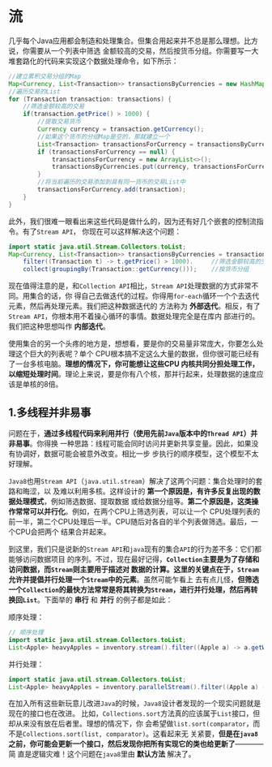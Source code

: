 流
================================================================================
几乎每个Java应用都会制造和处理集合。但集合用起来并不总是那么理想。比方说，你需要从一个列表中筛选
金额较高的交易，然后按货币分组。你需要写一大堆套路化的代码来实现这个数据处理命令，如下所示：
```java
//建立累积交易分组的Map
Map<Currency, List<Transaction>> transactionsByCurrencies = new HashMap<>();
//遍历交易的List
for (Transaction transaction: transactions) {
    //筛选金额较高的交易
    if(transaction.getPrice() > 1000) {
        //提取交易货币
        Currency currency = transaction.getCurrency();
        //如果这个货币的分组Map是空的，那就建立一个
        List<Transaction> transactionsForCurrency = transactionsByCurrencies.get(currency);
        if (transactionsForCurrency == null) {
            transactionsForCurrency = new ArrayList<>();
            transactionsByCurrencies.put(currency, transactionsForCurrency);
        }
        //将当前遍历的交易添加到具有同一货币的交易List中
        transactionsForCurrency.add(transaction);
    }
}
```
此外，我们很难一眼看出来这些代码是做什么的，因为还有好几个嵌套的控制流指令。有了`Stream API`，
你现在可以这样解决这个问题：
```java
import static java.util.Stream.Collectors.toList;
Map<Currency, List<Transaction>> transactionsByCurrencies = transactions.stream().
    filter((Transaction t) -> t.getPrice() > 1000).     //筛选金额较高的交易
    collect(groupingBy(Transaction::getCurrency()));    //按货币分组
```
现在值得注意的是，和`Collection API`相比，`Stream API`处理数据的方式非常不同。用集合的话，你
得自己去做迭代的过程。你得用`for-each`循环一个个去迭代元素，然后再处理元素。我们把这种数据迭代的
方法称为 **外部迭代**。相反，有了`Stream API`，你根本用不着操心循环的事情。数据处理完全是在库内
部进行的。我们把这种思想叫作 **内部迭代**。

使用集合的另一个头疼的地方是，想想看，要是你的交易量非常庞大，你要怎么处理这个巨大的列表呢？单个
CPU根本搞不定这么大量的数据，但你很可能已经有了一台多核电脑。**理想的情况下，你可能想让这些CPU
内核共同分担处理工作，以缩短处理时间**。理论上来说，要是你有八个核，那并行起来，处理数据的速度应
该是单核的8倍。

## 1.多线程并非易事
问题在于，**通过多线程代码来利用并行（使用先前`Java`版本中的`Thread API`）并非易事**。你得换
一种思路：线程可能会同时访问并更新共享变量。因此，如果没有协调好，数据可能会被意外改变。相比一步
步执行的顺序模型，这个模型不太好理解。

`Java8`也用`Stream API`（`java.util.stream`）解决了这两个问题：集合处理时的套路和晦涩，以
及难以利用多核。这样设计的 **第一个原因是，有许多反复出现的数据处理模式**，例如筛选数据、提取数据
或给数据分组等。**第二个原因是，这类操作常常可以并行化**。例如，在两个CPU上筛选列表，可以让一个
CPU处理列表的前一半，第二个CPU处理后一半。CPU随后对各自的半个列表做筛选。最后，一个CPU会把两个
结果合并起来。

到这里，我们只是说新的`Stream API`和`java`现有的集合`API`的行为差不多：它们都能够访问数据项目
的序列。不过，现在最好记得，**`Collection`主要是为了存储和访问数据，而`Stream`则主要用于描述对
数据的计算。这里的关键点在于，`Stream`允许并提倡并行处理一个`Stream`中的元素**。虽然可能乍看上
去有点儿怪，**但筛选一个`Collection`的最快方法常常是将其转换为`Stream`，进行并行处理，然后再转
换回`List`**。下面举的 **串行** 和 **并行** 的例子都是如此：

顺序处理：
```java
// 顺序处理
import static java.util.stream.Collectors.toList;
List<Apple> heavyApples = inventory.stream().filter((Apple a) -> a.getWeight() > 150).collect(toList());
```

并行处理：
```java
import static java.util.stream.Collectors.toList;
List<Apple> heavyApples = inventory.parallelStream().filter((Apple a) -> a.getWeight() > 150).collect(toList());
```
在加入所有这些新玩意儿改进`Java`的时候，`Java8`设计者发现的一个现实问题就是现在的接口也在改进。
比如，`Collections.sort`方法真的应该属于`List`接口，但却从来没有放在后者里。理想的情况下，你
会希望做`list.sort(comparator`，而不是`Collections.sort(list, comparator)`。这看起来无
关紧要，**但是在`java8`之前，你可能会更新一个接口，然后发现你把所有实现它的类也给更新了**————简
直是逻辑灾难！这个问题在`java8`里由 **默认方法** 解决了。
